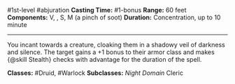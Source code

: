 #1st-level #abjuration
**Casting Time:** #1-bonus
**Range:** 60 feet
**Components:** V, , S, M (a pinch of soot)
**Duration:** Concentration, up to 10 minute

---

You incant towards a creature, cloaking them in a shadowy veil of darkness and silence. The target gains a +1 bonus to their armor class and makes {@skill Stealth} checks with advantage for the duration of the spell.


**Classes:** #Druid, #Warlock
**Subclasses:** *Night Domain* Cleric
